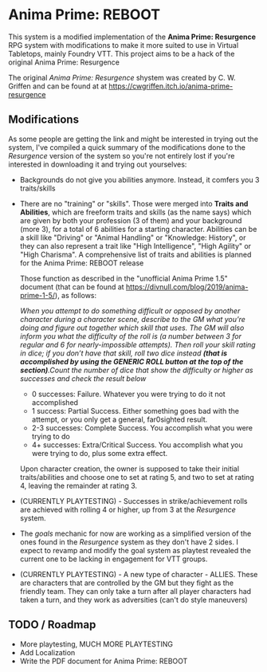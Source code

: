 # Anima Prime: REBOOT

This system is a modified implementation of the **Anima Prime: Resurgence** RPG system with modifications to make it more suited to use in Virtual Tabletops, mainly Foundry VTT. This project aims to be a hack of the original Anima Prime: Resurgence 

 The original *Anima Prime: Resurgence* shystem was created by C. W. Griffen and can be found at at https://cwgriffen.itch.io/anima-prime-resurgence

## Modifications

As some people are getting the link and might be interested in trying out the system, I've compiled a quick summary of the modifications done to the *Resurgence* version of the system so you're not entirely lost if you're interested in downloading it and trying out yourselves:

- Backgrounds do not give you abilities anymore. Instead, it comfers you 3 traits/skills

- There are no "training" or "skills". Those were merged into **Traits and Abilities**, which are freeform traits and skills (as the name says) which are given by both your profession (3 of them) and your background (more 3), for a total of 6 abilities for a starting character. Abilities can be a skill like "Driving" or "Animal Handling" or "Knowledge: History", or they can also represent a trait like "High Intelligence", "High Agility" or "High Charisma". A comprehensive list of traits and abilities is planned for the Anima Prime: REBOOT release  

  Those function as described in the "unofficial Anima Prime 1.5" document (that can be found at https://divnull.com/blog/2019/anima-prime-1-5/), as follows:

  *When you attempt to do something difficult or opposed by another character during a character scene, describe to the GM what you’re doing and figure out together which skill that uses. The GM will also inform you what the difficulty of the roll is (a number between 3 for regular and 6 for nearly-impossible attempts). Then roll your skill rating in dice; if you don’t have that skill, roll two dice instead **(that is accomplished by using the GENERIC ROLL button at the top of the section)**.Count the number of dice that show the difficulty or higher as successes and check the result below*

   - 0 successes: Failure. Whatever you were trying to do it not accomplished
   - 1 success: Partial Success. Either something goes bad with the attempt, or you only get a general, far0sighted result.
   - 2-3 successes: Complete Success. You accomplish what you were trying to do
   - 4+ successes: Extra/Critical Success. You accomplish what you were trying to do, plus some extra effect.

  Upon character creation, the owner is supposed to take their initial traits/abilities and choose one to set at rating 5, and two to set at rating 4, leaving the remainder at rating 3.

- (CURRENTLY PLAYTESTING) - Successes in strike/achievement rolls are achieved with rolling 4 or higher, up from 3 at the *Resurgence* system.

- The *goals* mechanic for now are working as a simplified version of the ones found in the *Resurgence* system as they don't have 2 sides. I expect to revamp and modify the goal system as playtest revealed the current one to be lacking in engagement for VTT groups.

- (CURRENTLY PLAYTESTING) - A new type of character - ALLIES. These are characters that are controlled by the GM but they fight as the friendly team. They can only take a turn after all player characters had taken a turn, and they work as adversities (can't do style maneuvers)

## TODO / Roadmap
- More playtesting, MUCH MORE PLAYTESTING
- Add Localization
- Write the PDF document for Anima Prime: REBOOT
